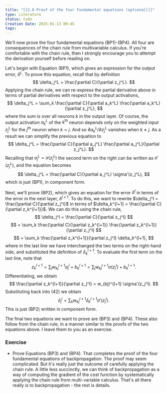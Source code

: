 ```yaml
---
title: "[[2.6 Proof of the four fundamental equations (optional)]]"
type: Literature
status: todo
Creation Date: 2025-01-13 09:45
tags:
---
```

We'll now prove the four fundamental equations (BP1)-(BP4). All four are consequences of the chain rule from multivariable calculus. If you're comfortable with the chain rule, then I strongly encourage you to attempt the derivation yourself before reading on.

Let's begin with Equation (BP1), which gives an expression for the output error, $\delta^L$. To prove this equation, recall that by definition $$ \delta_j^L = \frac{\partial C}{\partial z_j^L}. $$ Applying the chain rule, we can re-express the partial derivative above in terms of partial derivatives with respect to the output activations, $$ \delta_j^L = \sum_k \frac{\partial C}{\partial a_k^L} \frac{\partial a_k^L}{\partial z_j^L}, $$ where the sum is over all neurons $k$ in the output layer. Of course, the output activation $a_k^L$ of the $k^{\text{th}}$ neuron depends only on the weighted input $z_j^L$ for the $j^{\text{th}}$ neuron when $k = j$. And so $\partial a_k^L / \partial z_j^L$ vanishes when $k \neq j$. As a result we can simplify the previous equation to $$ \delta_j^L = \frac{\partial C}{\partial a_j^L} \frac{\partial a_j^L}{\partial z_j^L}. $$ Recalling that $a_j^L = \sigma(z_j^L)$ the second term on the right can be written as $\sigma'(z_j^L)$, and the equation becomes $$ \delta_j^L = \frac{\partial C}{\partial a_j^L} \sigma'(z_j^L), $$ which is just (BP1), in component form.

Next, we'll prove (BP2), which gives an equation for the error $\delta^l$ in terms of the error in the next layer, $\delta^{l+1}$. To do this, we want to rewrite $\delta_j^l = \frac{\partial C}{\partial z_j^l}$ in terms of $\delta_k^{l+1} = \frac{\partial C}{\partial z_k^{l+1}}$. We can do this using the chain rule, $$ \delta_j^l = \frac{\partial C}{\partial z_j^l} $$ $$ = \sum_k \frac{\partial C}{\partial z_k^{l+1}} \frac{\partial z_k^{l+1}}{\partial z_j^l} $$ $$ = \sum_k \frac{\partial z_k^{l+1}}{\partial z_j^l} \delta_k^{l+1}, $$ where in the last line we have interchanged the two terms on the right-hand side, and substituted the definition of $\delta_k^{l+1}$. To evaluate the first term on the last line, note that $$ z_k^{l+1} = \sum_j w_{kj}^{l+1} a_j^l + b_k^{l+1} = \sum_j w_{kj}^{l+1} \sigma(z_j^l) + b_k^{l+1}. $$ Differentiating, we obtain $$ \frac{\partial z_k^{l+1}}{\partial z_j^l} = w_{kj}^{l+1} \sigma'(z_j^l). $$ Substituting back into (42) we obtain $$ \delta_j^l = \sum_k w_{kj}^{l+1} \delta_k^{l+1} \sigma'(z_j^l). $$ This is just (BP2) written in component form.

The final two equations we want to prove are (BP3) and (BP4). These also follow from the chain rule, in a manner similar to the proofs of the two equations above. I leave them to you as an exercise. 

### Exercise 
- Prove Equations (BP3) and (BP4). 
That completes the proof of the four fundamental equations of backpropagation. The proof may seem complicated. But it's really just the outcome of carefully applying the chain rule. A little less succinctly, we can think of backpropagation as a way of computing the gradient of the cost function by systematically applying the chain rule from multi-variable calculus. That's all there really is to backpropagation - the rest is details.